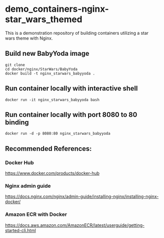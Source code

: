 # demo_containers-nginx-star_wars_themed
This is a demonstration repository of building containers utilizing a star wars theme with Nginx.

## Build new BabyYoda image
```
git clone
cd docker/nginx/StarWars/BabyYoda
docker build -t nginx_starwars_babyyoda .
```

## Run container locally with interactive shell
```
docker run -it nginx_starwars_babyyoda bash
```

## Run container locally with port 8080 to 80 binding
```
docker run -d -p 8080:80 nginx_starwars_babyyoda
```


## Recommended References:
### Docker Hub
https://www.docker.com/products/docker-hub

### Nginx admin guide
https://docs.nginx.com/nginx/admin-guide/installing-nginx/installing-nginx-docker/

### Amazon ECR with Docker
https://docs.aws.amazon.com/AmazonECR/latest/userguide/getting-started-cli.html
